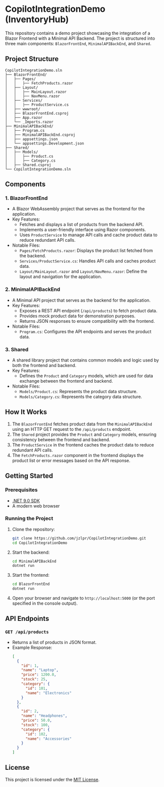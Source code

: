 # CopilotIntegrationDemo (InventoryHub)

This repository contains a demo project showcasing the integration of a Blazor Frontend with a Minimal API Backend. The project is structured into three main components: `BlazorFrontEnd`, `MinimalAPIBackEnd`, and `Shared`.

## Project Structure

```plaintext
CopilotIntegrationDemo.sln
├── BlazorFrontEnd/
│   ├── Pages/
│   │   ├── FetchProducts.razor
│   ├── Layout/
│   │   ├── MainLayout.razor
│   │   ├── NavMenu.razor
│   ├── Services/
│   │   ├── ProductService.cs
│   ├── wwwroot/
│   ├── BlazorFrontEnd.csproj
│   ├── App.razor
│   └── _Imports.razor
├── MinimalAPIBackEnd/
│   ├── Program.cs
│   ├── MinimalAPIBackEnd.csproj
│   ├── appsettings.json
│   └── appsettings.Development.json
├── Shared/
│   ├── Models/
│   │   ├── Product.cs
│   │   ├── Category.cs
│   ├── Shared.csproj
└── CopilotIntegrationDemo.sln
```

## Components

### 1. **BlazorFrontEnd**

- A Blazor WebAssembly project that serves as the frontend for the application.
- Key Features:
  - Fetches and displays a list of products from the backend API.
  - Implements a user-friendly interface using Razor components.
  - Uses `ProductService` to manage API calls and cache product data to reduce redundant API calls.
- Notable Files:
  - `Pages/FetchProducts.razor`: Displays the product list fetched from the backend.
  - `Services/ProductService.cs`: Handles API calls and caches product data.
  - `Layout/MainLayout.razor` and `Layout/NavMenu.razor`: Define the layout and navigation for the application.

### 2. **MinimalAPIBackEnd**

- A Minimal API project that serves as the backend for the application.
- Key Features:
  - Exposes a REST API endpoint (`/api/products`) to fetch product data.
  - Provides mock product data for demonstration purposes.
  - Returns JSON responses to ensure compatibility with the frontend.
- Notable Files:
  - `Program.cs`: Configures the API endpoints and serves the product data.

### 3. **Shared**

- A shared library project that contains common models and logic used by both the frontend and backend.
- Key Features:
  - Defines the `Product` and `Category` models, which are used for data exchange between the frontend and backend.
- Notable Files:
  - `Models/Product.cs`: Represents the product data structure.
  - `Models/Category.cs`: Represents the category data structure.

## How It Works

1. The `BlazorFrontEnd` fetches product data from the `MinimalAPIBackEnd` using an HTTP GET request to the `/api/products` endpoint.
2. The `Shared` project provides the `Product` and `Category` models, ensuring consistency between the frontend and backend.
3. The `ProductService` in the frontend caches the product data to reduce redundant API calls.
4. The `FetchProducts.razor` component in the frontend displays the product list or error messages based on the API response.

## Getting Started

### Prerequisites

- [.NET 9.0 SDK](https://dotnet.microsoft.com/download/dotnet/9.0)
- A modern web browser

### Running the Project

1. Clone the repository:

   ```bash
   git clone https://github.com/jzlpr/CopilotIntegrationDemo.git
   cd CopilotIntegrationDemo
   ```

2. Start the backend:

   ```bash
   cd MinimalAPIBackEnd
   dotnet run
   ```

3. Start the frontend:

   ```bash
   cd BlazorFrontEnd
   dotnet run
   ```

4. Open your browser and navigate to `http://localhost:5000` (or the port specified in the console output).

## API Endpoints

### `GET /api/products`

- Returns a list of products in JSON format.
- Example Response:
  ```json
  [
    {
      "id": 1,
      "name": "Laptop",
      "price": 1200.0,
      "stock": 25,
      "category": {
        "id": 101,
        "name": "Electronics"
      }
    },
    {
      "id": 2,
      "name": "Headphones",
      "price": 50.0,
      "stock": 100,
      "category": {
        "id": 102,
        "name": "Accessories"
      }
    }
  ]
  ```

## License

This project is licensed under the [MIT License](./LICENCE).
